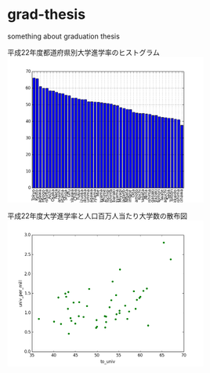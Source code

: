 grad-thesis
===========

something about graduation thesis

平成22年度都道府県別大学進学率のヒストグラム
<img src="univ_rate_all.png" alt="univrate" width="400"/>

平成22年度大学進学率と人口百万人当たり大学数の散布図
<img src="plot_univrate_univpermil.png" alt="regress1" width="400"/>
